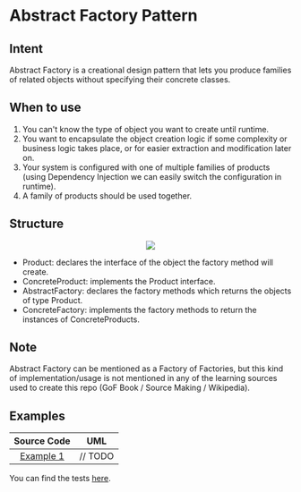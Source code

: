 # Abstract Factory Pattern

## Intent

Abstract Factory is a creational design pattern that lets you produce families of related objects without specifying their concrete classes.

## When to use

1. You can't know the type of object you want to create until runtime.
2. You want to encapsulate the object creation logic if some complexity or business logic takes place, or for easier extraction and modification later on.
3. Your system is configured with one of multiple families of products (using Dependency Injection we can easily switch the configuration in runtime).
4. A family of products should be used together.

## Structure

<p align="center">
  <img src="figures/AbstractFactory.png">
</p>

- Product: declares the interface of the object the factory method will create.
- ConcreteProduct: implements the Product interface.
- AbstractFactory: declares the factory methods which returns the objects of type Product.
- ConcreteFactory: implements the factory methods to return the instances of ConcreteProducts.

## Note

Abstract Factory can be mentioned as a Factory of Factories, but this kind of implementation/usage is not mentioned in any of the learning sources used to create this repo (GoF Book / Source Making / Wikipedia).

## Examples

|        Source Code        |  UML   |
| :-----------------------: | :----: |
| [Example 1](example_1.ts) | // TODO |

You can find the tests [here](index.test.ts).
